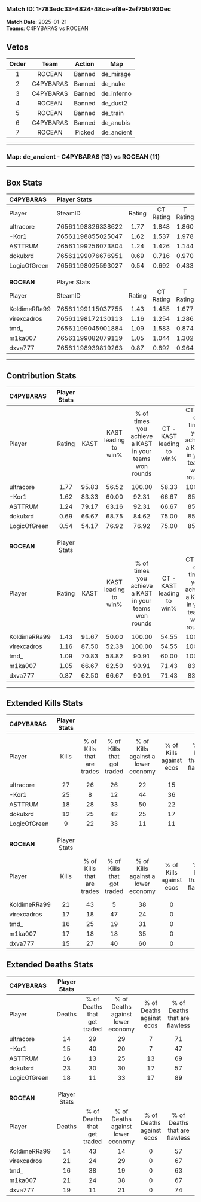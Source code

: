 ### Match ID: 1-783edc33-4824-48ca-af8e-2ef75b1930ec  
**Match Date**: 2025-01-21  
**Teams**: C4PYBARAS vs ROCEAN  

## Vetos  

| Order | Team | Action | Map |
| :---: | :--: | :----: | --- |
| 1 | ROCEAN | Banned | de_mirage |
| 2 | C4PYBARAS | Banned | de_nuke |
| 3 | C4PYBARAS | Banned | de_inferno |
| 4 | ROCEAN | Banned | de_dust2 |
| 5 | ROCEAN | Banned | de_train |
| 6 | C4PYBARAS | Banned | de_anubis |
| 7 | ROCEAN | Picked | de_ancient |

---  

### **Map**: de_ancient - C4PYBARAS (13) vs ROCEAN (11)  
---  

## Box Stats  

| **C4PYBARAS** | Player Stats      |        |           |          |       |       |       |         |        |      |     |
| :- | :- | :-: | :-: | :-: | :-: | :-: | :-: | :-: | :-: | :-: | :-: |
| Player        | SteamID           | Rating | CT Rating | T Rating | KAST  |  ADR  | Kills | Assists | Deaths | K/D  | HS% |
| uItracore     | 76561198826338622 |  1.77  |   1.848   |  1.860   | 95.83 | 101.9 |  27   |    4    |   14   | 1.93 | 70  |
| -Kor1         | 76561198855025047 |  1.62  |   1.537   |  1.978   | 83.33 | 108.0 |  25   |   10    |   15   | 1.67 | 44  |
| ASTTRUM       | 76561199256073804 |  1.24  |   1.426   |  1.144   | 79.17 | 88.0  |  18   |    6    |   16   | 1.13 | 55  |
| dokulxrd      | 76561199076676951 |  0.69  |   0.716   |  0.970   | 66.67 | 61.4  |  12   |    5    |   23   | 0.52 | 41  |
| LogicOfGreen  | 76561198025593027 |  0.54  |   0.692   |  0.433   | 54.17 | 45.5  |   9   |    3    |   18   | 0.50 | 66  |
|               |                   |        |           |          |       |       |       |         |        |      |     |
|               |                   |        |           |          |       |       |       |         |        |      |     |
|               |                   |        |           |          |       |       |       |         |        |      |     |
| **ROCEAN**    | Player Stats      |        |           |          |       |       |       |         |        |      |     |
| Player        | SteamID           | Rating | CT Rating | T Rating | KAST  |  ADR  | Kills | Assists | Deaths | K/D  | HS% |
| KoldimeRRa99  | 76561199115037755 |  1.43  |   1.455   |  1.677   | 91.67 | 72.1  |  21   |    6    |   14   | 1.50 | 61  |
| virexcadros   | 76561198172130113 |  1.16  |   1.254   |  1.286   | 87.50 | 87.4  |  17   |    8    |   21   | 0.81 | 76  |
| tmd_          | 76561199045901884 |  1.09  |   1.583   |  0.874   | 70.83 | 80.7  |  16   |    9    |   16   | 1.00 | 50  |
| m1ka007       | 76561199082079119 |  1.05  |   1.044   |  1.302   | 66.67 | 103.7 |  17   |    6    |   21   | 0.81 | 52  |
| dxva777       | 76561198939819263 |  0.87  |   0.892   |  0.964   | 62.50 | 64.1  |  15   |    8    |   19   | 0.79 | 46  |
---  

## Contribution Stats  

| **C4PYBARAS** | Player Stats |       |                      |                                                        |                           |                                                             |                          |                                                            |
| :- | :-: | :-: | :-: | :-: | :-: | :-: | :-: | :-: |
| Player        |    Rating    | KAST  | KAST leading to win% | % of times you achieve a KAST in your teams won rounds | CT - KAST leading to win% | CT - % of times you achieve a KAST in your teams won rounds | T - KAST leading to win% | T - % of times you achieve a KAST in your teams won rounds |
| uItracore     |     1.77     | 95.83 |        56.52         |                         100.00                         |           58.33           |                           100.00                            |          54.55           |                           100.00                           |
| -Kor1         |     1.62     | 83.33 |        60.00         |                         92.31                          |           66.67           |                            85.71                            |          54.55           |                           100.00                           |
| ASTTRUM       |     1.24     | 79.17 |        63.16         |                         92.31                          |           66.67           |                            85.71                            |          60.00           |                           100.00                           |
| dokulxrd      |     0.69     | 66.67 |        68.75         |                         84.62                          |           75.00           |                            85.71                            |          62.50           |                           83.33                            |
| LogicOfGreen  |     0.54     | 54.17 |        76.92         |                         76.92                          |           75.00           |                            85.71                            |          80.00           |                           66.67                            |
|               |              |       |                      |                                                        |                           |                                                             |                          |                                                            |
|               |              |       |                      |                                                        |                           |                                                             |                          |                                                            |
|               |              |       |                      |                                                        |                           |                                                             |                          |                                                            |
| **ROCEAN**    | Player Stats |       |                      |                                                        |                           |                                                             |                          |                                                            |
| Player        |    Rating    | KAST  | KAST leading to win% | % of times you achieve a KAST in your teams won rounds | CT - KAST leading to win% | CT - % of times you achieve a KAST in your teams won rounds | T - KAST leading to win% | T - % of times you achieve a KAST in your teams won rounds |
| KoldimeRRa99  |     1.43     | 91.67 |        50.00         |                         100.00                         |           54.55           |                           100.00                            |          45.45           |                           100.00                           |
| virexcadros   |     1.16     | 87.50 |        52.38         |                         100.00                         |           54.55           |                           100.00                            |          50.00           |                           100.00                           |
| tmd_          |     1.09     | 70.83 |        58.82         |                         90.91                          |           60.00           |                           100.00                            |          57.14           |                           80.00                            |
| m1ka007       |     1.05     | 66.67 |        62.50         |                         90.91                          |           71.43           |                            83.33                            |          55.56           |                           100.00                           |
| dxva777       |     0.87     | 62.50 |        66.67         |                         90.91                          |           71.43           |                            83.33                            |          62.50           |                           100.00                           |
---  

## Extended Kills Stats  

| **C4PYBARAS** | Player Stats |                            |                            |                                    |                         |                              |                                 |                                       |                    |           |
| :- | :-: | :-: | :-: | :-: | :-: | :-: | :-: | :-: | :-: | :-: |
| Player        |    Kills     | % of Kills that are trades | % of Kills that got traded | % of Kills against a lower economy | % of Kills against ecos | % of Kills that are flawless | % of Kills that are close duels | % of Kills that are assisted by flash | Pistol Round Kills | AWP Kills |
| uItracore     |      27      |             26             |             26             |                 22                 |           15            |              70              |                4                |                   4                   |         3          |     0     |
| -Kor1         |      25      |             8              |             12             |                 44                 |           36            |              64              |                8                |                   8                   |         1          |     0     |
| ASTTRUM       |      18      |             28             |             33             |                 50                 |           22            |              78              |                0                |                   0                   |         3          |     0     |
| dokulxrd      |      12      |             25             |             42             |                 25                 |           17            |              58              |               17                |                   0                   |         1          |     0     |
| LogicOfGreen  |      9       |             22             |             33             |                 11                 |           11            |              44              |               11                |                   0                   |         2          |     0     |
|               |              |                            |                            |                                    |                         |                              |                                 |                                       |                    |           |
|               |              |                            |                            |                                    |                         |                              |                                 |                                       |                    |           |
|               |              |                            |                            |                                    |                         |                              |                                 |                                       |                    |           |
| **ROCEAN**    | Player Stats |                            |                            |                                    |                         |                              |                                 |                                       |                    |           |
| Player        |    Kills     | % of Kills that are trades | % of Kills that got traded | % of Kills against a lower economy | % of Kills against ecos | % of Kills that are flawless | % of Kills that are close duels | % of Kills that are assisted by flash | Pistol Round Kills | AWP Kills |
| KoldimeRRa99  |      21      |             43             |             5              |                 38                 |            0            |              57              |               14                |                  10                   |         2          |     0     |
| virexcadros   |      17      |             18             |             47             |                 24                 |            0            |              53              |                0                |                  12                   |         2          |     0     |
| tmd_          |      16      |             25             |             19             |                 31                 |            0            |              75              |                6                |                   0                   |         3          |     0     |
| m1ka007       |      17      |             18             |             18             |                 35                 |            0            |              65              |                0                |                   6                   |         0          |     0     |
| dxva777       |      15      |             27             |             40             |                 60                 |            0            |              80              |                7                |                   0                   |         0          |     0     |
## Extended Deaths Stats  

| **C4PYBARAS** | Player Stats |                             |                                   |                          |                               |                            |                           |               |
| :- | :-: | :-: | :-: | :-: | :-: | :-: | :-: | :-: |
| Player        |    Deaths    | % of Deaths that get traded | % of Deaths against lower economy | % of Deaths against ecos | % of Deaths that are flawless | % of Deaths that are close | % of Deaths while blinded | Deaths to AWP |
| uItracore     |      14      |             29              |                29                 |            7             |              71               |             7              |             0             |       0       |
| -Kor1         |      15      |             40              |                20                 |            7             |              47               |             7              |             7             |       0       |
| ASTTRUM       |      16      |             13              |                25                 |            13            |              69               |             6              |             0             |       0       |
| dokulxrd      |      23      |             30              |                30                 |            17            |              57               |             0              |            13             |       0       |
| LogicOfGreen  |      18      |             11              |                33                 |            17            |              89               |             11             |             6             |       0       |
|               |              |                             |                                   |                          |                               |                            |                           |               |
|               |              |                             |                                   |                          |                               |                            |                           |               |
|               |              |                             |                                   |                          |                               |                            |                           |               |
| **ROCEAN**    | Player Stats |                             |                                   |                          |                               |                            |                           |               |
| Player        |    Deaths    | % of Deaths that get traded | % of Deaths against lower economy | % of Deaths against ecos | % of Deaths that are flawless | % of Deaths that are close | % of Deaths while blinded | Deaths to AWP |
| KoldimeRRa99  |      14      |             43              |                14                 |            0             |              57               |             0              |             0             |       0       |
| virexcadros   |      21      |             24              |                29                 |            0             |              67               |             10             |             0             |       0       |
| tmd_          |      16      |             38              |                19                 |            0             |              63               |             13             |             6             |       0       |
| m1ka007       |      21      |             24              |                38                 |            0             |              67               |             5              |             0             |       0       |
| dxva777       |      19      |             11              |                21                 |            0             |              74               |             5              |            11             |       0       |
